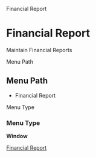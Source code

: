 
Financial Report
# Financial Report


Maintain Financial Reports

Menu Path
## Menu Path



- Financial Report

Menu Type
### Menu Type

**Window**


[Financial Report](functional-guide/window/window-financial-report.md)